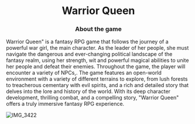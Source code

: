 <h1 align="center">Warrior Queen</a> 

<h3 align="center">About the game</h3>

Warrior Queen" is a fantasy RPG game that follows the journey of a powerful war girl, the main character. As the leader of her people,
she must navigate the dangerous and ever-changing political landscape of the fantasy realm, using her strength, wit and powerful magical 
abilities to unite her people and defeat their enemies. 
Throughout the game, the player will encounter a variety of NPCs,. 
The game features an open-world environment with a variety of different terrains to explore,
from lush forests to treacherous cementary with evil spirits, and a rich and detailed story that delves into the lore and history of the world. 
With its deep character development, thrilling combat, and a compelling story, "Warrior Queen" offers a truly immersive fantasy RPG experience.

![IMG_3422](https://user-images.githubusercontent.com/122678486/213538389-46a83d3c-71aa-4209-9399-d21c015564b3.gif)
